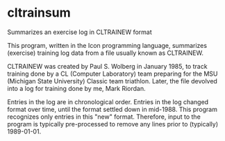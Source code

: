 # cltrainsum
Summarizes an exercise log in CLTRAINEW format

This program, written in the Icon programming language, summarizes
(exercise) training log data from a file usually known as CLTRAINEW.

CLTRAINEW was created by Paul S. Wolberg in January 1985, to track
training done by a CL (Computer Laboratory) team preparing for the MSU
(Michigan State University) Classic team triathlon.
Later, the file devolved into a log for training done by me,
Mark Riordan.  

Entries in the log are in chronological order.  Entries in the log
changed format over time, until the format settled down in mid-1988.
This program recognizes only entries in this "new" format.
Therefore, input to the program is typically pre-processed to remove
any lines prior to (typically) 1989-01-01.
